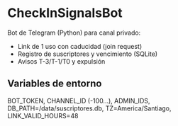 # CheckInSignalsBot

Bot de Telegram (Python) para canal privado:
- Link de 1 uso con caducidad (join request)
- Registro de suscriptores y vencimiento (SQLite)
- Avisos T-3/T-1/T0 y expulsión

## Variables de entorno
BOT_TOKEN, CHANNEL_ID (-100...), ADMIN_IDS, DB_PATH=/data/suscriptores.db, TZ=America/Santiago, LINK_VALID_HOURS=48
